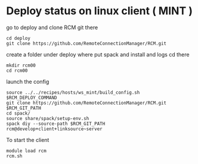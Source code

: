 # Deploy status on  linux client ( MINT )

go to deploy and clone RCM git there

    cd deploy
    git clone https://github.com/RemoteConnectionManager/RCM.git

create a folder under deploy where put spack and install and logs
cd there

    mkdir rcm00
    cd rcm00

launch the config

    source ../../recipes/hosts/ws_mint/build_config.sh
    $RCM_DEPLOY_COMMAND
    git clone https://github.com/RemoteConnectionManager/RCM.git $RCM_GIT_PATH
    cd spack/
    source share/spack/setup-env.sh 
    spack diy --source-path $RCM_GIT_PATH rcm@develop+client+linksource~server
    
To start the client

    module load rcm
    rcm.sh
    


